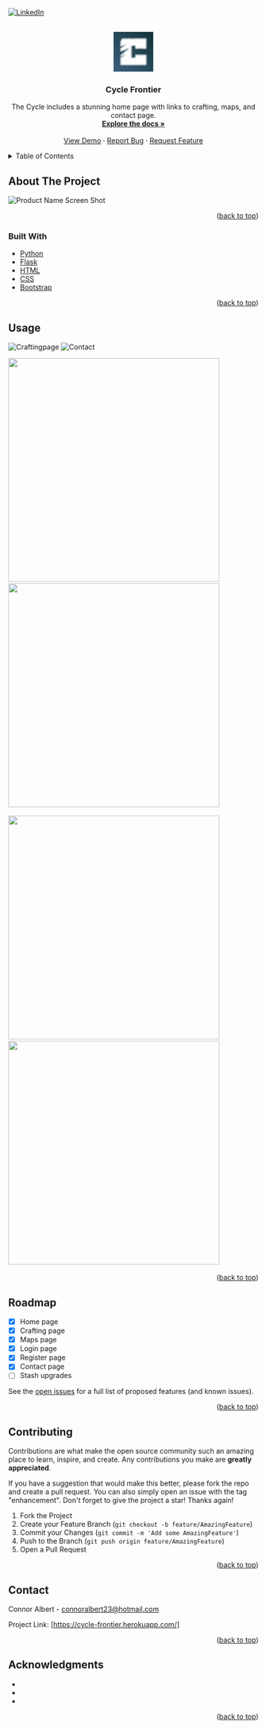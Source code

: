 <div id="top"></div>

[![LinkedIn][linkedin-shield]][linkedin-url]



<!-- PROJECT LOGO -->
<br />
<div align="center">
  <a href="https://github.com/ConnorAlbert/CycleFrontier">
    <img src="cycle/static/images/favicon.ico" alt="Logo" width="80" height="80">
  </a>

<h3 align="center">Cycle Frontier</h3>

  <p align="center">
    The Cycle includes a stunning home page with links to crafting, maps, and contact page.
    <br />
    <a href="https://github.com/ConnorAlbert/CycleFrontier"><strong>Explore the docs »</strong></a>
    <br />
    <br />
    <a href="https://github.com/github_username/repo_name">View Demo</a>
    ·
    <a href="https://github.com/ConnorAlbert/CycleFrontier/issues">Report Bug</a>
    ·
    <a href="https://github.com/ConnorAlbert/CycleFrontier/issues">Request Feature</a>
  </p>
</div>



<!-- TABLE OF CONTENTS -->
<details>
  <summary>Table of Contents</summary>
  <ol>
    <li>
      <a href="#about-the-project">About The Project</a>
      <ul>
        <li><a href="#built-with">Built With</a></li>
      </ul>
    </li>
    <li>
      <a href="#getting-started">Getting Started</a>
      <ul>
        <li><a href="#prerequisites">Prerequisites</a></li>
        <li><a href="#installation">Installation</a></li>
      </ul>
    </li>
    <li><a href="#usage">Usage</a></li>
    <li><a href="#roadmap">Roadmap</a></li>
    <li><a href="#contributing">Contributing</a></li>
    <li><a href="#license">License</a></li>
    <li><a href="#contact">Contact</a></li>
    <li><a href="#acknowledgments">Acknowledgments</a></li>
  </ol>
</details>



<!-- ABOUT THE PROJECT -->
## About The Project

![Product Name Screen Shot](https://user-images.githubusercontent.com/92011318/169638262-d4ded874-5088-4b95-a171-38500a025d98.png)

<p align="right">(<a href="#top">back to top</a>)</p>



### Built With

* [Python](https://www.python.org/)
* [Flask](https://flask.palletsprojects.com/en/2.1.x/)
* [HTML](https://devdocs.io/html/)
* [CSS](https://devdocs.io/css/)
* [Bootstrap](https://getbootstrap.com)

<p align="right">(<a href="#top">back to top</a>)</p>

<!-- USAGE EXAMPLES -->
## Usage
![Craftingpage](https://user-images.githubusercontent.com/92011318/169638791-91942671-9659-45f3-96ac-0c0bdff53fad.png)
![Contact](https://user-images.githubusercontent.com/92011318/169639291-9e9d5d38-0977-4461-b0a1-e45014e9ab94.png)

<p float="left">
  <img src="https://user-images.githubusercontent.com/92011318/169638801-81fb3c87-fc2c-427e-adc9-d4cf1ff49292.png" width="425" height="450" />
  <img src="https://user-images.githubusercontent.com/92011318/169638796-601394df-0754-4102-a9c3-cde0cc349464.png" width="425" height="450" /> 
</p>
<p float="left">
  <img src="https://user-images.githubusercontent.com/92011318/169639071-3e17a107-fe47-4132-b4d4-845e24327371.png" width="425" height="450" />
  <img src="https://user-images.githubusercontent.com/92011318/169639073-b1290b81-2977-466c-95bc-18f30990ba17.png" width="425" height="450" /> 
</p>





<p align="right">(<a href="#top">back to top</a>)</p>



<!-- ROADMAP -->
## Roadmap

* [x] Home page
* [x] Crafting page
* [x] Maps page
* [x] Login page
* [x] Register page
* [x] Contact page
* [ ] Stash upgrades

See the [open issues](https://github.com/ConnorAlbert/CycleFrontier/issues) for a full list of proposed features (and known issues).

<p align="right">(<a href="#top">back to top</a>)</p>



<!-- CONTRIBUTING -->
## Contributing

Contributions are what make the open source community such an amazing place to learn, inspire, and create. Any contributions you make are **greatly appreciated**.

If you have a suggestion that would make this better, please fork the repo and create a pull request. You can also simply open an issue with the tag "enhancement".
Don't forget to give the project a star! Thanks again!

1. Fork the Project
2. Create your Feature Branch (`git checkout -b feature/AmazingFeature`)
3. Commit your Changes (`git commit -m 'Add some AmazingFeature'`)
4. Push to the Branch (`git push origin feature/AmazingFeature`)
5. Open a Pull Request

<p align="right">(<a href="#top">back to top</a>)</p>


<!-- CONTACT -->
## Contact

Connor Albert - connoralbert23@hotmail.com

Project Link: [https://cycle-frontier.herokuapp.com/]

<p align="right">(<a href="#top">back to top</a>)</p>



<!-- ACKNOWLEDGMENTS -->
## Acknowledgments

* []()
* []()
* []()

<p align="right">(<a href="#top">back to top</a>)</p>



<!-- MARKDOWN LINKS & IMAGES -->
<!-- https://www.markdownguide.org/basic-syntax/#reference-style-links -->
[contributors-shield]: https://img.shields.io/github/contributors/github_username/repo_name.svg?style=for-the-badge
[contributors-url]: https://github.com/github_username/repo_name/graphs/contributors
[forks-shield]: https://img.shields.io/github/forks/github_username/repo_name.svg?style=for-the-badge
[forks-url]: https://github.com/github_username/repo_name/network/members
[stars-shield]: https://img.shields.io/github/stars/github_username/repo_name.svg?style=for-the-badge
[stars-url]: https://github.com/github_username/repo_name/stargazers
[issues-shield]: https://img.shields.io/github/issues/github_username/repo_name.svg?style=for-the-badge
[issues-url]: https://github.com/github_username/repo_name/issues
[license-shield]: https://img.shields.io/github/license/github_username/repo_name.svg?style=for-the-badge
[license-url]: https://github.com/github_username/repo_name/blob/master/LICENSE.txt
[linkedin-shield]: https://img.shields.io/badge/-LinkedIn-black.svg?style=for-the-badge&logo=linkedin&colorB=555
[linkedin-url]: https://linkedin.com/in/linkedin_username
[product-screenshot]: images/screenshot.png
